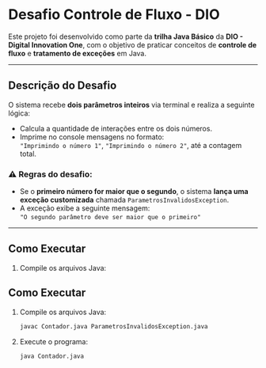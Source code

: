 # Desafio Controle de Fluxo - DIO

Este projeto foi desenvolvido como parte da **trilha Java Básico** da **DIO - Digital Innovation One**, com o objetivo de praticar conceitos de **controle de fluxo** e **tratamento de exceções** em Java.

---

##  Descrição do Desafio

O sistema recebe **dois parâmetros inteiros** via terminal e realiza a seguinte lógica:

- Calcula a quantidade de interações entre os dois números.
- Imprime no console mensagens no formato:  
  `"Imprimindo o número 1"`, `"Imprimindo o número 2"`, até a contagem total.

### ⚠️ Regras do desafio:

- Se o **primeiro número for maior que o segundo**, o sistema **lança uma exceção customizada** chamada `ParametrosInvalidosException`.
- A exceção exibe a seguinte mensagem:  
  `"O segundo parâmetro deve ser maior que o primeiro"`

---
## Como Executar
1. Compile os arquivos Java:
## Como Executar

1. Compile os arquivos Java:
   ```bash
   javac Contador.java ParametrosInvalidosException.java

2. Execute o programa:
    ```bash
   java Contador.java


